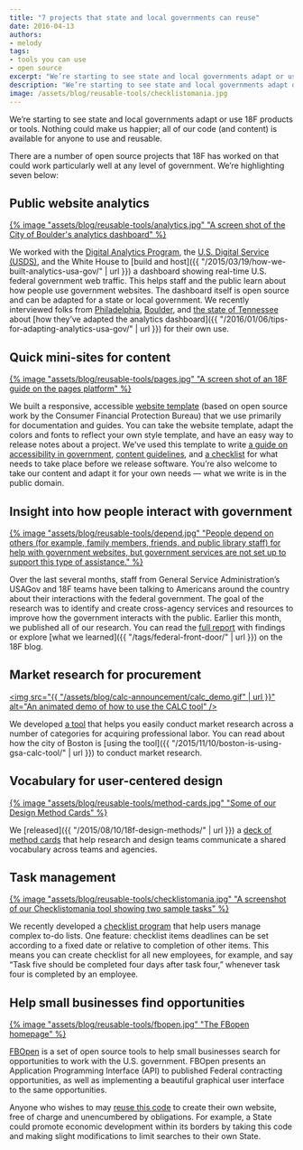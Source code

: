 ```yaml
---
title: "7 projects that state and local governments can reuse"
date: 2016-04-13
authors:
- melody
tags:
- tools you can use
- open source
excerpt: "We’re starting to see state and local governments adapt or use 18F products or tools. Nothing could make us happier. Here are seven projects that would work particularly well at any level of government."
description: "We’re starting to see state and local governments adapt or use 18F products or tools. Nothing could make us happier. Here are seven projects that would work particularly well at any level of government."
image: /assets/blog/reusable-tools/checklistomania.jpg
---
```


We’re starting to see state and local governments adapt or use 18F
products or tools. Nothing could make us happier; all of our code (and
content) is available for anyone to use and reusable.

There are a number of open source projects that 18F has worked on that
could work particularly well at any level of government. We’re
highlighting seven below:

Public website analytics
----------------------------------------------

[{% image "assets/blog/reusable-tools/analytics.jpg" "A screen shot of the City of Boulder's analytics dashboard" %}](https://bouldercolorado.gov/stats)

We worked with the [Digital Analytics
Program](https://www.digitalgov.gov/services/dap/), the [U.S. Digital
Service
(USDS)](https://obamawhitehouse.archives.gov/digital/united-states-digital-service),
and the White House to [build and
host]({{ "/2015/03/19/how-we-built-analytics-usa-gov/" | url }}) a
dashboard showing real-time U.S. federal government web traffic. This
helps staff and the public learn about how people use government
websites. The dashboard itself is open source and can be adapted for a
state or local government. We recently interviewed folks from
[Philadelphia](http://analytics.phila.gov/),
[Boulder](https://bouldercolorado.gov/stats), and [the state of
Tennessee](http://analytics.tdec.tn.gov/) about [how they’ve adapted
the analytics
dashboard]({{ "/2016/01/06/tips-for-adapting-analytics-usa-gov/" | url }})
for their own use.

Quick mini-sites for content
--------------------------------------------------

[{% image "assets/blog/reusable-tools/pages.jpg" "A screen shot of an 18F guide on the pages platform" %}](https://pages.18f.gov/agile/)

We built a responsive, accessible [website
template](https://pages.18f.gov/) (based on open source work by the
Consumer Financial Protection Bureau) that we use primarily for
documentation and guides. You can take the website template, adapt the
colors and fonts to reflect your own style template, and have an easy
way to release notes about a project. We've used this template to write
[a guide on accessibility in
government](https://pages.18f.gov/accessibility/), [content
guidelines](https://pages.18f.gov/content-guide/), and [a
checklist](https://pages.18f.gov/before-you-ship/) for what needs to
take place before we release software. You’re also welcome to take our
content and adapt it for your own needs — what we write is in the public
domain.

Insight into how people interact with government
----------------------------------------------------------------------

[{% image "assets/blog/reusable-tools/depend.jpg" "People depend on others (for example, family members, friends, and public library staff) for help with government websites, but government services are not set up to support this type of assistance." %}](https://labs.usa.gov/files/FFD_ResearchReport.pdf)

Over the last several months, staff from General Service
Administration’s USAGov and 18F teams have been talking to Americans
around the country about their interactions with the federal government.
The goal of the research was to identify and create cross-agency
services and resources to improve how the government interacts with the
public. Earlier this month, we published all of our research. You can
read the [full report](https://labs.usa.gov/#research-report) with
findings or explore [what we
learned]({{ "/tags/federal-front-door/" | url }}) on the 18F blog.

Market research for procurement
-----------------------------------------------------

[<img src="{{ "/assets/blog/calc-announcement/calc_demo.gif" | url }}" alt="An animated demo of how to use the CALC tool" />](https://calc.gsa.gov/)

We developed [a tool](https://calc.gsa.gov/) that helps you easily
conduct market research across a number of categories for acquiring
professional labor. You can read about how the city of Boston is [using
the
tool]({{ "/2015/11/10/boston-is-using-gsa-calc-tool/" | url }}) to
conduct market research.

Vocabulary for user-centered design
---------------------------------------------------------

[{% image "assets/blog/reusable-tools/method-cards.jpg" "Some of our Design Method Cards" %}](https://methods.18f.gov/)

We [released]({{ "/2015/08/10/18f-design-methods/" | url }}) a
[deck of method cards](https://methods.18f.gov/) that help research
and design teams communicate a shared vocabulary across teams and
agencies.

Task management
---------------

[{% image "assets/blog/reusable-tools/checklistomania.jpg" "A screenshot of our Checklistomania tool showing two sample tasks" %}](https://github.com/18F/checklistomania)

We recently developed a [checklist
program](https://github.com/18F/checklistomania) that help users manage
complex to-do lists. One feature: checklist items deadlines can be set
according to a fixed date or relative to completion of other items. This
means you can create checklist for all new employees, for example, and
say “Task five should be completed four days after task four,” whenever
task four is completed by an employee.

Help small businesses find opportunities
-----------------------------------------

[{% image "assets/blog/reusable-tools/fbopen.jpg" "The FBopen homepage" %}](https://fbopen.gsa.gov/)

[FBOpen](https://fbopen.gsa.gov/) is a set of open source tools to
help small businesses search for opportunities to work with the U.S.
government. FBOpen presents an Application Programming Interface (API)
to published Federal contracting opportunities, as well as implementing
a beautiful graphical user interface to the same opportunities.

Anyone who wishes to may [reuse this
code](https://github.com/18F/fbopen) to create their own website, free
of charge and unencumbered by obligations. For example, a State could
promote economic development within its borders by taking this code and
making slight modifications to limit searches to their own State.
